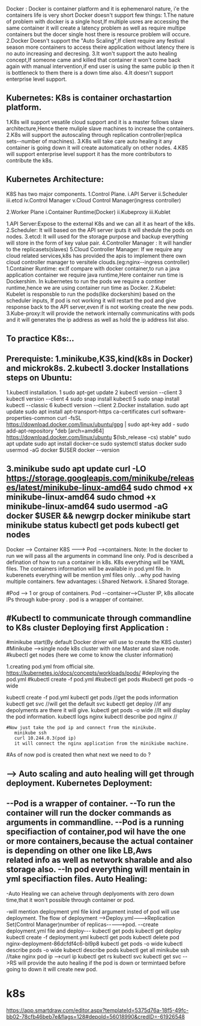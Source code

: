 Docker : Docker is container platform and it is ephemenarol nature, i'e the containers life is very short 
Docker doesn't support few things:
1.The nature of problem with docker is a single host,If multiple usres are accessing the same container it will create a latency problem as well as require multipe containers 
but the docer single host there is resource problem will occure.
2.Docker Doesn't support the "Auto Scaling",If client require any festival season more containers to access theire application without latency there is no auto increasing and decresing.
3.It won't support the auto healing concept,If someone came and killed that container it won't come back again with manual intervention,if end user is using the same public ip then it is bottleneck to them
there is a down time also.
4.It doesn't support enterprise level support.

Kubernetes: K8s is container orchastartion platform.
-----------
1.K8s will support vesatile cloud support and it is a master follows slave architecture,Hence there muliple slave machines to increase the containers.
2.K8s will support the autoscaling through replication controller(replica sets--number of machines).
3.K8s will take care auto healing it any container is going down it will create automatically on other nodes.
4.K85 will support enterprise level support it has the more contributors to contribute the k8s.

Kubernetes Architecture:
-----------------------
K8S has two major  components.
1.Control Plane.
 i.API Server
 ii.Scheduler
 iii.etcd
 iv.Control Manager
 v.Cloud Control Manager(ingress controller)
 
2.Worker Plane
  i.Container Runtime(Docker)
  ii.Kubeproxy
  iii.Kublet

1.API Server:Expose to the external K8s and we can all it as heart of the k8s.
2.Scheduler: It will based on the API server iputs it will shedule the pods on nodes.
3.etcd: It will used for the storage purpose and backup everything will store in the form of key value pair.
4.Controller Manager : It will handler to the replicasets(slaves)
5.Cloud Controller Manager: If we require any cloud related services,k8s has provided the apis to implement there own cloud controller manager to versitele clouds.(eg:nginx--ingress controller)
1.Container Runtime:
ex:If compare with docker container,to run a java application container we require java runtime,Here container run time is Dockershim.
In kubernetes to run the pods we require a continer runtime,hence we are using container run time as Docker.
2.Kubelet: Kubelet is responsble to run the pods(like dockershim) based on the scheduler inputs, If pod is not working it will restart the pod and give response back to the API server,even if is not working create the new pods.
3.Kube-proxy:It will provide the network internally communicatins with pods and it will generates the ip address as well as hold the ip address list also.

To practice K8s:..
------------------
Prerequiste:
1.minikube,K3S,kind(k8s in Docker) and mickrok8s.
2.kubectl
3.docker
Installations steps on Ubuntu:
-----------------------------
1.kubectl installation.
    1 sudo apt-get update
    2  kubectl version --client
    3  kubectl version --client
    4  sudo snap install kubectl
    5  sudo snap install kubectl --classic
    6  kubectl version --client
 2.Docker installation.
  sudo apt update
    sudo apt install apt-transport-https ca-certificates curl software-properties-common
    curl -fsSL https://download.docker.com/linux/ubuntu/gpg | sudo apt-key add -
    sudo add-apt-repository "deb [arch=amd64] https://download.docker.com/linux/ubuntu $(lsb_release -cs) stable"
    sudo apt update
    sudo apt install docker-ce
    sudo systemctl status docker
    sudo usermod -aG docker $USER
    docker --version
    
3.minikube
sudo apt update
curl -LO https://storage.googleapis.com/minikube/releases/latest/minikube-linux-amd64
sudo chmod +x minikube-linux-amd64
sudo chmod +x minikube-linux-amd64
sudo usermod -aG docker $USER && newgrp docker
minikube start
minikube status
kubectl get pods
kubectl get nodes
-----------------------------------------------------------------------------------------------------------

Docker --> Container
K8S ---> Pod -->containers.
Note: In the docker to run we will pass all the arguments in command line only.
Pod is described a defination of how to run a container in k8s.
K8s everything will be YAML files.
The containers information will be available in pod.yml file.
In kuberenets everything will be mention yml files only.
..why pod having multiple containers.
      few advantages:
       i.Shared Network.
       ii.Shared Storage.
       
#Pod --> 1 or group of containers.
Pod --container-->Cluster IP, k8s allocate IPs through kube-proxy .
pod is a wrapper of container.

#Kubectl to communicate through commandline to K8s cluster
Deploying first Application :
-----------------------------
#minikube start(By default Docker driver will use to create the K8S cluster)
#Minikube -->single node k8s cluster with one Master and slave node.
#kubectl get nodes (here we come to know the cluster information)

1.creating pod.yml from official site.
https://kubernetes.io/docs/concepts/workloads/pods/
#deploying the pod.yml
#kubectl create -f pod.yml
#kubectl get pods
#kubectl get pods -o wide

 kubectl create -f pod.yml
       kubectl get pods //get the pods information
       kubectl get svc  //will get the default svc
       kubectl get deploy //if any depolyments are there it will give.
       kubectl get pods -o wide //It will display the pod information.
       kubectl logs nginx
       kubectl describe pod nginx //

    #Now just take the pod ip and connect from the minikube.
       minikube ssh
       curl 10.244.0.3(pod ip)
       it will connect the nginx application from the minikiube machine.
#As of now pod is created then what next we need to do ?

--> Auto scaling and auto healing will get through deployment. 
Kubernetes Deployment:
----------------------
--Pod is a wrapper of container.
--To run the container will run the docker commands as arguments in commandline.
--Pod is a running specifiaction of container,pod wil have the one or more containers,because the actual container is depending on other one like LB,Aws  
      related info as well as network sharable and also storage also.
 --In pod everything will mentain in yml specifiaction files.
Auto Healing:
--------------
-Auto Healing we can acheive through deplyoments with zero down time,that it won't possible through container or pod.

-will mention deployment yml file kind argument insted of pod will use deployment.
The flow of deployment
 -->Deploy.yml--->Replication Set(Control Manager)number of replicas----->pod.
 --create deployment.yml file and deploy---
  kubectl get pods
  kubectl get deploy
  kubectl create -f deployment.yml
  kubectl get pods
  kubectl delete pod nginx-deployment-86dcfdf4c6-bl9p8
  kubectl get pods -o wide
  kubectl describe pods -o wide
  kubectl describe pods
  kubectl get all
  minikube ssh //take nginx pod ip -->curl ip
  kubectl get rs
  kubectl svc
  kubectl get svc
 -->RS will provide the auto healing if the pod is down or termintaed before going to down it will create new pod.

# k8s
https://app.smartdraw.com/editor.aspx?templateId=5375d76a-18f5-49fc-bb02-78cfb46beb7e&flags=128#depoId=56018990&credID=-61926548
